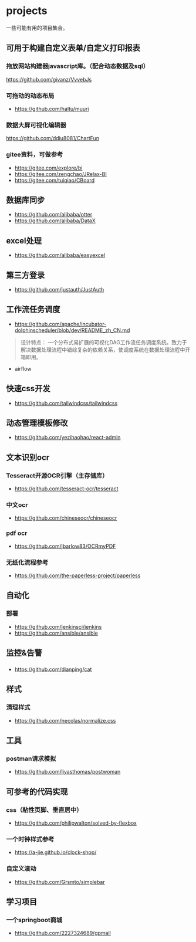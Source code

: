 # projects
一些可能有用的项目集合。

## 可用于构建自定义表单/自定义打印报表

### 拖放网站构建器javascript库。（配合动态数据及sql）
https://github.com/givanz/VvvebJs

### 可拖动的动态布局
- https://github.com/haltu/muuri

### 数据大屏可视化编辑器
https://github.com/ddiu8081/ChartFun

### gitee资料，可做参考
- https://gitee.com/explore/bi
- https://gitee.com/zengchao/JRelax-BI
- https://gitee.com/tuiqiao/CBoard

## 数据库同步
- https://github.com/alibaba/otter
- https://github.com/alibaba/DataX

## excel处理
- https://github.com/alibaba/easyexcel

## 第三方登录
- https://github.com/justauth/JustAuth

## 工作流任务调度
- https://github.com/apache/incubator-dolphinscheduler/blob/dev/README_zh_CN.md
> 设计特点： 一个分布式易扩展的可视化DAG工作流任务调度系统。致力于解决数据处理流程中错综复杂的依赖关系，使调度系统在数据处理流程中开箱即用。
- airflow

## 快速css开发
- https://github.com/tailwindcss/tailwindcss

## 动态管理模板修改
- https://github.com/yezihaohao/react-admin

## 文本识别ocr
### Tesseract开源OCR引擎（主存储库）
- https://github.com/tesseract-ocr/tesseract
### 中文ocr
- https://github.com/chineseocr/chineseocr
### pdf ocr
- https://github.com/jbarlow83/OCRmyPDF

### 无纸化流程参考
- https://github.com/the-paperless-project/paperless

## 自动化
### 部署
- https://github.com/jenkinsci/jenkins
- https://github.com/ansible/ansible

## 监控&告警
### 
- https://github.com/dianping/cat

## 样式
### 清理样式
- https://github.com/necolas/normalize.css

## 工具
### postman请求模拟
- https://github.com/liyasthomas/postwoman


## 可参考的代码实现
### css（粘性页脚、垂直居中）
- https://github.com/philipwalton/solved-by-flexbox

### 一个时钟样式参考
- https://a-jie.github.io/clock-shop/

### 自定义滚动
- https://github.com/Grsmto/simplebar

## 学习项目
### 一个springboot商城
- https://github.com/2227324689/gpmall
